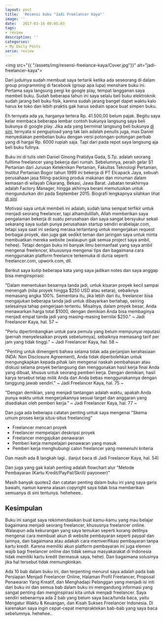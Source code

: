 ```yaml
---
layout: post
title:  'Resensi buku "Jadi Freelancer Kaya"'
image: ''
date:   2017-03-16 00:05:03
tags:
- review
description: ''
categories:
- My Daily Posts
serie: review
---
```


<img src="{{ "/assets/img/resensi-freelance-kaya/Cover.jpg"}}" alt="jadi-freelancer-kaya">

Dari judulnya sudah membuat saya tertarik ketika ada seseorang di dalam group programming di facebook (group apa lupa) menshare buku ini. Pertama saya langsung pergi ke google play, tempat langganan saya membeli buku. Sudah beberapa tahun ini saya selalu beli buku elektroknik sudah jarang beli buku fisik, karena sudah jarang banget dapet waktu kalo harus ke toko dan lebih praktis gak harus sediain space buat simpen buku.

Eh ternyata ada ya, harganya tertera Rp. 41.500,00 belum pajak. Begitu saya kelar membaca beberapa lembar contoh bukunya langsung saya beli bukunya di google play. Jika ada yang berminat langsung beli bukunya [di sini](https://play.google.com/store/books/details/Daniel_G_Pratidya_Jadi_Freelancer_Kaya?id=YGdpDAAAQBAJ), ternyata si pengupload yang tak lain adalah penulis juga, mas Daniel menyediakan pembelian buku dengan versi potongan-potongan perbab yang di hargai Rp. 6000 rupiah saja. Tapi dari pada repot saya langsung aja beli buku fullnya.

Buku ini di tulis oleh Daniel Ginong Pratidya Gada, S.Tp. adalah seorang fulltime freelancer yang bekerja dari rumah. Sebelumnya, peraih gelar S1 Pertanian dari Jurusan Keteknikan Pertanian, Fakultas Teknologi Pertanian, Institut Pertanian Bogor tahun 1999 ini bekerja di PT Elcapack Jaya, sebuah perusahaan jasa filling-packing produk makanan dan minuman dalam kemasan di wilayah Cikarang, Bekasi, Jawa Barat. Jabatan terakhirnya adalah Factory Manager, hingga akhirnya berani memutuskan untuk mengundurkan diri pada September 2015. Biografi lengkapnya silahkan lihat [di sini](https://play.google.com/store/books/details/Daniel_G_Pratidya_Jadi_Freelancer_Kaya?id=YGdpDAAAQBAJ) 

Motivasi saya untuk membeli ini adalah, sudah lama sempat terfikir untuk menjadi seorang freelancer, tapi alhamdulillah, Allah memberikan saya pengalaman bekerja di suatu perusahaan dan saya sangat bersyukur sekali sekarang saya sudah punya perusahaan startup sendiri erabelajar.com, tetapi saya saat ini sedang merasa tertantang untuk mengerjakan request berbagai proyek, dan juga gak sedikit teman dan jaringan saya untuk minta membuatkan mereka website (walaupun gak semua project saya ambil, hehee). Tetapi dengan buku ini banyak ilmu bermanfaat yang saya ambil mengenai freelencer, khususnya mengenai tips dan bagaimana cara menggunakan platform freelance terkemuka di dunia seperti freelancer.com, upwork.com, dll.

Berikut saya kutip beberapa kata yang saya jadikan notes dan saya anggap bisa menginspirasi:

"Dalam menentukan besarnya tanda jadi, untuk kisaran proyek kecil sampai menengah (nilai proyek hingga $250 USD atau setara), sebaiknya memasang angka 100%. Sementara itu, jika lebih dari itu, freelancer bisa mengajukan beberapa tanda jadi untuk dibayarkan bertahap, seiring selesainya tahap pengerjaan tertentu. Misalnya, dalam proyek besar, Anda menawarkan harga total $1000, dengan demikian Anda bisa membaginya menjadi empat tanda jadi yang masing-masing bernilai $250." ~ Jadi Freelancer Kaya, hal. 57 ~

"Perlu dipertimbangkan untuk para pemula yang belum mempunyai reputasi (pernah menyelesaikan proyek sebelumnya), sebaiknya memasang tarif per jam yang tidak tinggi." ~ Jadi Freelancer Kaya, hal. 58 ~

"Penting untuk dimengerti bahwa selama tidak ada perjanjian kerahasiaan (NDA: Non Disclosure Agreement), Anda tidak diperbolehkan untuk mengungkapkan kepada pihak lain mengenai naskah pembahasan atau diskusi selama proyek berlangsung dan menggunakan hasil kerja final Anda yang dibuat, khusus untuk seorang pemberi kerja. Dengan demikian, hasil karya tersebut tetap milik Anda dan Anda bebas menggunakannya dengan tanggung jawab sendiri." ~ Jadi Freelancer Kaya, hal. 75 ~

"Dengan demikian, yang menjadi tantangan adalah waktu, apakah Anda punya waktu untuk mengerjakannya sesuai target dan anggaran yang disediakan oleh pemberi kerja." ~ Jadi Freelancer Kaya, hal. 77 ~

Dan juga ada beberapa catatan penting untuk saya mengenai "Skema umum proses kerja situs-situs freelancing"

- Freelancer mencari proyek
- Freelancer mempelajari deskripsi proyek
- Freelancer mengajukan penawaran
- Pemberi kerja mempelajari penawaran yang masuk
- Pemberi kerja menghubungi calon freelancer yang memenuhi kriteria

Dan masih ada 8 langkah lagi.. (lanjut baca di Jadi Freelancer Kaya, hal. 54)

Dan juga yang gak kalah penting adalah flowchart alur "Metode Pembayaran (Kartu Kredit/PayPal/Skrill/ payoneer)"

Masih banyak quotes2 dan catatan penting dalam buku ini yang saya garis bawahi, namun karena alasan copyright saya tidak bisa memberikan semuanya di sini tentunya. heheheee..

## Kesimpulan

Buku ini sangat saya rekomendasikan buat kamu-kamu yang mau belajar bagaimana menjadi seorang freelancer, khususnya freelancer online. Walaupun ada kekurangan yang saya temukan seperti kurang detilnya mengenai cara membuat akun di website pembayaran seperti paypal dan lainnya, dan bagaimana atau adakah cara memverifikasi pembayaran tanpa kartu kredit. Karena memiliki akun platform pembayaran ini juga elemen wajib bagi freelancer online dan tidak semua masyakarakat di Indonesia tidak memiliki kartu kredit (termasuk saya, hehe). Dan bagaimana solusinya jika hal tersebut tidak memungkinkan.

Ada 10 bab dalam buku ini, dan terpenting menurut saya adalah pada bab Persiapan Menjadi Freelancer Online, Halaman Profil Freelancer, Proposal Penawaran Yang Kreatif, dan Menghadapi Pelanggan yang menjadi isi inti dari buku ini dan semua bab dalam buku ini mengandung informasi yang sangat penting dan menginspirasi kita untuk menjadi freelancer. Saya sendiri sebenarnya ada 2 bab yang belum saya baca/tunda baca, yaitu Mengatur Waktu & Keuangan, dan Kisah Sukses Freelancer Indonesia. Di karenakan saya ingin cepat-cepat mempraktekan bab-bab yang saya baca sebelumnya. hehehee..



